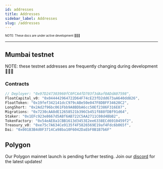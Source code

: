 ```yaml
---
id: addresses
title: Addresses
sidebar_label: Addresses
slug: /addresses
---
```


<sub><sup> NOTE: These docs are under active development 👷‍♀️👷 </sup></sub>

---

## Mumbai testnet

NOTE: these testnet addresses are frequently changing during development 👷‍♀️👷

<!-- See our contract **[Deployer address](https://mumbai.polygonscan.com/address/0x97D247303960fC0FCA4fD703f3dAaf0ADdA07598/)** to keep abreast with the latest deployments. -->

### Contracts

```javascript
// Deployer: "0x97D247303960fC0FCA4fD703f3dAaf0ADdA07598",
FloatCapital_v0: "0x044442964722D64F74cE23fD2dd673aA640dd826",
FloatToken: "0x19fef342141dcC979cABe50e047F8DBFF34620C2",
LongShort: "0x2Ad2f96bc061Fbb9A8BDbA6cc50Ef2386F316E87",
Migrations: "0x7230cAA8dE12658521b396Cb451f888fDBf91d64",
Staker: "0x1EFc923e8667d5ABf6AB722C5AA2711C08d4BbB2",
TokenFactory: "0x54eAE8a1CBB1613d3453E2ee6338ECd6910459f2",
Treasury_v0: "0xe75c7A634Ce9135f4F5826569E19af4Fdc6b065f",
Dai: "0x001B3B4d0F3714Ca98ba10F6042DaEbF0B1B7b6F"
```

<!-- ### Markets

```javascript
EthKillers Long = "0x46bf3286cd38B1cb53885Feb08ED61752946dDd8",
EthKillers Short = "0xfF76E7090c7F4645dF52562DfE7CC9504A1Ab911",
PM1 Long = "0xf1f7F7d9654F4A9d0C0c063cbE815A045F21C52C",
PM1 Short = "0xC1e97E49106ad8C80cb5F3432F98d34c9278e9D0",
PM2 Long = "0xDc24f4BD4F9dAC21aBd2e497479D18a87009Fad4",
PM2 Short = "0x75e8EEFfCe2A345aa419bE87C0bA20f8Bc2A72cD",
``` -->

## Polygon

Our Polygon mainnet launch is pending further testing.
Join our [discord](https://discord.gg/qesr2KZAhn) for the latest updates!
